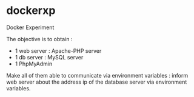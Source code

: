 # dockerxp
Docker Experiment


The objective is to obtain : 
- 1 web server : Apache-PHP server
- 1 db server : MySQL server
- 1 PhpMyAdmin

Make all of them able to communicate via environment variables : inform web server about the address ip of the database server via environment variables.
